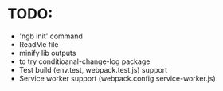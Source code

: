 ﻿# TODO:  

- 'ngb init' command
- ReadMe file
- minify lib outputs
- to try conditioanal-change-log package
- Test build (env.test, webpack.test.js) support
- Service worker support (webpack.config.service-worker.js)